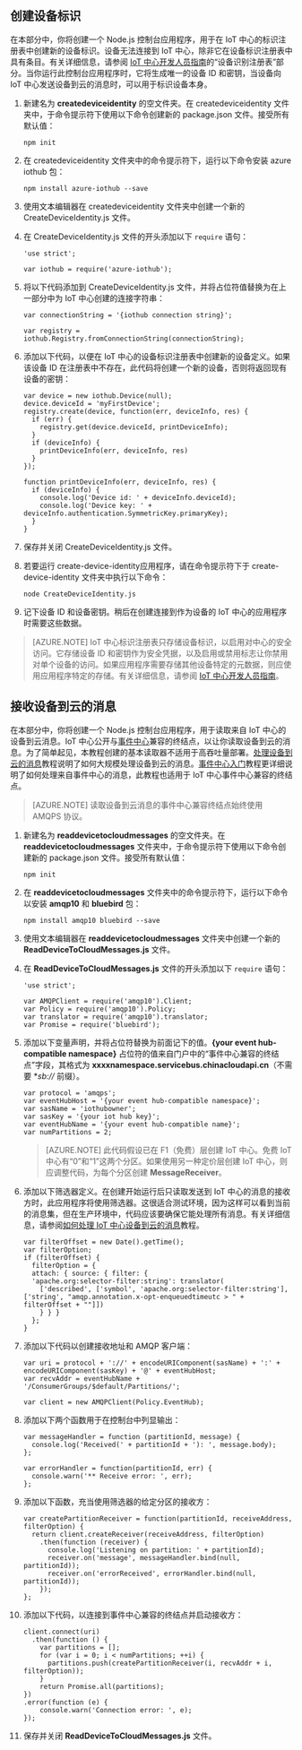 ## 创建设备标识

在本部分中，你将创建一个 Node.js 控制台应用程序，用于在 IoT 中心的标识注册表中创建新的设备标识。设备无法连接到 IoT 中心，除非它在设备标识注册表中具有条目。有关详细信息，请参阅 [IoT 中心开发人员指南][lnk-devguide-identity]的“设备识别注册表”部分。当你运行此控制台应用程序时，它将生成唯一的设备 ID 和密钥，当设备向 IoT 中心发送设备到云的消息时，可以用于标识设备本身。

1. 新建名为 **createdeviceidentity** 的空文件夹。在 createdeviceidentity 文件夹中，于命令提示符下使用以下命令创建新的 package.json 文件。接受所有默认值：

    ```
    npm init
    ```

2. 在 createdeviceidentity 文件夹中的命令提示符下，运行以下命令安装 azure iothub 包：

    ```
    npm install azure-iothub --save
    ```

3. 使用文本编辑器在 createdeviceidentity 文件夹中创建一个新的 CreateDeviceIdentity.js 文件。

4. 在 CreateDeviceIdentity.js 文件的开头添加以下 `require` 语句：

    ```
    'use strict';
    
    var iothub = require('azure-iothub');
    ```

5. 将以下代码添加到 CreateDeviceIdentity.js 文件，并将占位符值替换为在上一部分中为 IoT 中心创建的连接字符串：

    ```
    var connectionString = '{iothub connection string}';
    
    var registry = iothub.Registry.fromConnectionString(connectionString);
    ```

6. 添加以下代码，以便在 IoT 中心的设备标识注册表中创建新的设备定义。如果该设备 ID 在注册表中不存在，此代码将创建一个新的设备，否则将返回现有设备的密钥：

    ```
    var device = new iothub.Device(null);
    device.deviceId = 'myFirstDevice';
    registry.create(device, function(err, deviceInfo, res) {
      if (err) {
        registry.get(device.deviceId, printDeviceInfo);
      }
      if (deviceInfo) {
        printDeviceInfo(err, deviceInfo, res)
      }
    });

    function printDeviceInfo(err, deviceInfo, res) {
      if (deviceInfo) {
        console.log('Device id: ' + deviceInfo.deviceId);
        console.log('Device key: ' + deviceInfo.authentication.SymmetricKey.primaryKey);
      }
    }
    ```

7. 保存并关闭 CreateDeviceIdentity.js 文件。

8. 若要运行 create-device-identity应用程序，请在命令提示符下于 create-device-identity 文件夹中执行以下命令：

    ```
    node CreateDeviceIdentity.js 
    ```

9. 记下设备 ID 和设备密钥。稍后在创建连接到作为设备的 IoT 中心的应用程序时需要这些数据。

> [AZURE.NOTE] IoT 中心标识注册表只存储设备标识，以启用对中心的安全访问。它存储设备 ID 和密钥作为安全凭据，以及启用或禁用标志让你禁用对单个设备的访问。如果应用程序需要存储其他设备特定的元数据，则应使用应用程序特定的存储。有关详细信息，请参阅 [IoT 中心开发人员指南][lnk-devguide-identity]。

## 接收设备到云的消息

在本部分中，你将创建一个 Node.js 控制台应用程序，用于读取来自 IoT 中心的设备到云消息。IoT 中心公开与[事件中心][lnk-event-hubs-overview]兼容的终结点，以让你读取设备到云的消息。为了简单起见，本教程创建的基本读取器不适用于高吞吐量部署。[处理设备到云的消息][lnk-processd2c-tutorial]教程说明了如何大规模处理设备到云的消息。[事件中心入门][lnk-eventhubs-tutorial]教程更详细说明了如何处理来自事件中心的消息，此教程也适用于 IoT 中心事件中心兼容的终结点。

> [AZURE.NOTE] 读取设备到云消息的事件中心兼容终结点始终使用 AMQPS 协议。

1. 新建名为 **readdevicetocloudmessages** 的空文件夹。在 **readdevicetocloudmessages** 文件夹中，于命令提示符下使用以下命令创建新的 package.json 文件。接受所有默认值：

    ```
    npm init
    ```

2. 在 **readdevicetocloudmessages** 文件夹中的命令提示符下，运行以下命令以安装 **amqp10** 和 **bluebird** 包：

    ```
    npm install amqp10 bluebird --save
    ```

3. 使用文本编辑器在 **readdevicetocloudmessages** 文件夹中创建一个新的 **ReadDeviceToCloudMessages.js** 文件。

4. 在 **ReadDeviceToCloudMessages.js** 文件的开头添加以下 `require` 语句：

    ```
    'use strict';

    var AMQPClient = require('amqp10').Client;
    var Policy = require('amqp10').Policy;
    var translator = require('amqp10').translator;
    var Promise = require('bluebird');
    ```

5. 添加以下变量声明，并将占位符替换为前面记下的值。**{your event hub-compatible namespace}** 占位符的值来自门户中的“事件中心兼容的终结点”字段，其格式为 **xxxxnamespace.servicebus.chinacloudapi.cn**（不需要 **sb://* 前缀）。

    ```
    var protocol = 'amqps';
    var eventHubHost = '{your event hub-compatible namespace}';
    var sasName = 'iothubowner';
    var sasKey = '{your iot hub key}';
    var eventHubName = '{your event hub-compatible name}';
    var numPartitions = 2;
    ```

    > [AZURE.NOTE] 此代码假设已在 F1（免费）层创建 IoT 中心。免费 IoT 中心有“0”和“1”这两个分区。如果使用另一种定价层创建 IoT 中心，则应调整代码，为每个分区创建 **MessageReceiver**。

6. 添加以下筛选器定义。在创建开始运行后只读取发送到 IoT 中心的消息的接收方时，此应用程序将使用筛选器。这很适合测试环境，因为这样可以看到当前的消息集，但在生产环境中，代码应该要确保它能处理所有消息。有关详细信息，请参阅[如何处理 IoT 中心设备到云的消息][lnk-processd2c-tutorial]教程。

    ```
    var filterOffset = new Date().getTime();
    var filterOption;
    if (filterOffset) {
      filterOption = {
      attach: { source: { filter: {
      'apache.org:selector-filter:string': translator(
        ['described', ['symbol', 'apache.org:selector-filter:string'], ['string', "amqp.annotation.x-opt-enqueuedtimeutc > " + filterOffset + ""]])
        } } }
      };
    }
    ```

7. 添加以下代码以创建接收地址和 AMQP 客户端：

    ```
    var uri = protocol + '://' + encodeURIComponent(sasName) + ':' + encodeURIComponent(sasKey) + '@' + eventHubHost;
    var recvAddr = eventHubName + '/ConsumerGroups/$default/Partitions/';
    
    var client = new AMQPClient(Policy.EventHub);
    ```

8. 添加以下两个函数用于在控制台中列显输出：

    ```
    var messageHandler = function (partitionId, message) {
      console.log('Received(' + partitionId + '): ', message.body);
    };
    
    var errorHandler = function(partitionId, err) {
      console.warn('** Receive error: ', err);
    };
    ```

9. 添加以下函数，充当使用筛选器的给定分区的接收方：

    ```
    var createPartitionReceiver = function(partitionId, receiveAddress, filterOption) {
      return client.createReceiver(receiveAddress, filterOption)
        .then(function (receiver) {
          console.log('Listening on partition: ' + partitionId);
          receiver.on('message', messageHandler.bind(null, partitionId));
          receiver.on('errorReceived', errorHandler.bind(null, partitionId));
        });
    };
    ```

10. 添加以下代码，以连接到事件中心兼容的终结点并启动接收方：

    ```
    client.connect(uri)
      .then(function () {
        var partitions = [];
        for (var i = 0; i < numPartitions; ++i) {
          partitions.push(createPartitionReceiver(i, recvAddr + i, filterOption));
        }
        return Promise.all(partitions);
    })
    .error(function (e) {
        console.warn('Connection error: ', e);
    });
    ```

11. 保存并关闭 **ReadDeviceToCloudMessages.js** 文件。

<!-- Links -->

[lnk-eventhubs-tutorial]: /documentation/articles/event-hubs-csharp-ephcs-getstarted
[lnk-devguide-identity]: /documentation/articles/iot-hub-devguide/#identityregistry
[lnk-event-hubs-overview]: /documentation/articles/event-hubs-overview
[lnk-processd2c-tutorial]: /documentation/articles/iot-hub-csharp-csharp-process-d2c

<!---HONumber=Mooncake_0321_2016-->